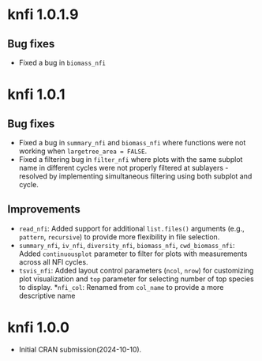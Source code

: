 # knfi 1.0.1.9
## Bug fixes
* Fixed a bug in `biomass_nfi`

# knfi 1.0.1
## Bug fixes
* Fixed a bug in `summary_nfi` and `biomass_nfi` where functions were not working when `largetree_area = FALSE`.
* Fixed a filtering bug in `filter_nfi` where plots with the same subplot name in different cycles were not properly filtered at sublayers - resolved by implementing simultaneous filtering using both subplot and cycle.

## Improvements
* `read_nfi`: Added support for additional `list.files()` arguments (e.g., `pattern`, `recursive`) to provide more flexibility in file selection.
* `summary_nfi`, `iv_nfi`, `diversity_nfi`, `biomass_nfi`, `cwd_biomass_nfi`: Added `continuousplot` parameter to filter for plots with measurements across all NFI cycles.
* `tsvis_nfi`: Added layout control parameters (`ncol`, `nrow`) for customizing plot visualization  and `top` parameter for selecting number of top species to display.
*`nfi_col`: Renamed from `col_name` to provide a more descriptive name


# knfi 1.0.0
*  Initial CRAN submission(2024-10-10).
